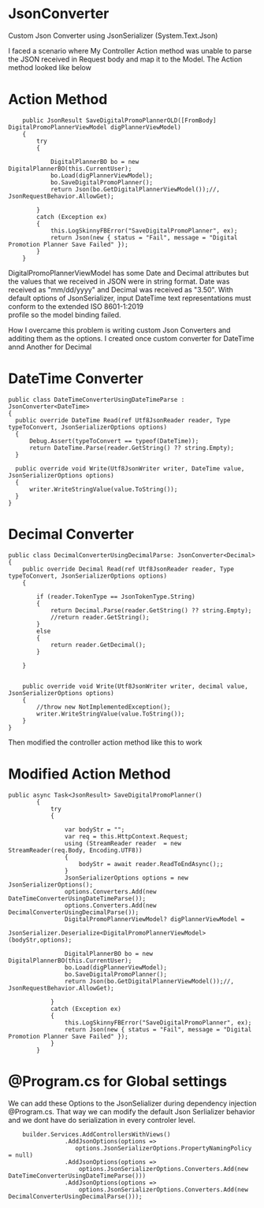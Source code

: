 # JsonConverter
Custom Json Converter using JsonSerializer (System.Text.Json)

I faced a scenario  where My Controller Action method was unable to parse the JSON received in Request body and map it to the Model.
The Action method looked like below
# Action Method
        public JsonResult SaveDigitalPromoPlannerOLD([FromBody] DigitalPromoPlannerViewModel digPlannerViewModel)
        {
            try
            {        

                DigitalPlannerBO bo = new DigitalPlannerBO(this.CurrentUser);
                bo.Load(digPlannerViewModel);
                bo.SaveDigitalPromoPlanner();
                return Json(bo.GetDigitalPlannerViewModel());//, JsonRequestBehavior.AllowGet);               

            }
            catch (Exception ex)
            {
                this.LogSkinnyFBError("SaveDigitalPromoPlanner", ex);
                return Json(new { status = "Fail", message = "Digital Promotion Planner Save Failed" });
            }
        }

  DigitalPromoPlannerViewModel has some Date and Decimal attributes but the values that we received in JSON were in string format.
  Date was received as "mm/dd/yyyy" and Decimal was received as "3.50". With default options of JsonSerializer, input DateTime text representations must conform to the extended ISO 8601-1:2019   
  profile so the model binding failed.

  How I overcame this problem is writing custom Json Converters and additing them as the options. I created once custom converter for DateTime annd Another for Decimal
# DateTime Converter
    public class DateTimeConverterUsingDateTimeParse : JsonConverter<DateTime>
    {
      public override DateTime Read(ref Utf8JsonReader reader, Type typeToConvert, JsonSerializerOptions options)
      {
          Debug.Assert(typeToConvert == typeof(DateTime));
          return DateTime.Parse(reader.GetString() ?? string.Empty);
      }
  
      public override void Write(Utf8JsonWriter writer, DateTime value, JsonSerializerOptions options)
      {
          writer.WriteStringValue(value.ToString());
      }
    }

# Decimal Converter
    public class DecimalConverterUsingDecimalParse: JsonConverter<Decimal>
    {
        public override Decimal Read(ref Utf8JsonReader reader, Type typeToConvert, JsonSerializerOptions options)
        {
            
            if (reader.TokenType == JsonTokenType.String)
            {
                return Decimal.Parse(reader.GetString() ?? string.Empty);
                //return reader.GetString();
            }
            else
            {
                return reader.GetDecimal();
            }     
    
        }
    
  
        public override void Write(Utf8JsonWriter writer, decimal value, JsonSerializerOptions options)
        {
            //throw new NotImplementedException();
            writer.WriteStringValue(value.ToString());
        }
    }


Then modified the controller action method like this to work

# Modified Action Method

    public async Task<JsonResult> SaveDigitalPromoPlanner()
            {
                try
                {
                   
                    var bodyStr = "";
                    var req = this.HttpContext.Request;                    
                    using (StreamReader reader  = new StreamReader(req.Body, Encoding.UTF8))
                    {
                        bodyStr = await reader.ReadToEndAsync();;
                    }                    
                    JsonSerializerOptions options = new JsonSerializerOptions();
                    options.Converters.Add(new DateTimeConverterUsingDateTimeParse());
                    options.Converters.Add(new DecimalConverterUsingDecimalParse());
                    DigitalPromoPlannerViewModel? digPlannerViewModel = 
                    JsonSerializer.Deserialize<DigitalPromoPlannerViewModel>(bodyStr,options);                
    
                    DigitalPlannerBO bo = new DigitalPlannerBO(this.CurrentUser);
                    bo.Load(digPlannerViewModel);
                    bo.SaveDigitalPromoPlanner();
                    return Json(bo.GetDigitalPlannerViewModel());//, JsonRequestBehavior.AllowGet);               
    
                }
                catch (Exception ex)
                {
                    this.LogSkinnyFBError("SaveDigitalPromoPlanner", ex);
                    return Json(new { status = "Fail", message = "Digital Promotion Planner Save Failed" });
                }
            }

# @Program.cs for Global settings 

We can add these Options to the JsonSelializer during dependency injection @Program.cs. That way we can modify the default Json Serlializer behavior and we dont have do serialization in every controler level.

        builder.Services.AddControllersWithViews()
                    .AddJsonOptions(options => 
                       options.JsonSerializerOptions.PropertyNamingPolicy = null)
                    .AddJsonOptions(options => 
                        options.JsonSerializerOptions.Converters.Add(new DateTimeConverterUsingDateTimeParse()))
                    .AddJsonOptions(options => 
                        options.JsonSerializerOptions.Converters.Add(new DecimalConverterUsingDecimalParse()));
